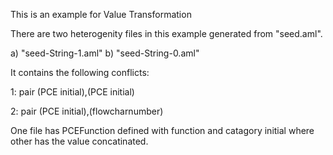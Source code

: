 This is an example for Value Transformation

There are two heterogenity files in this example generated from "seed.aml".

a) "seed-String-1.aml"
b) "seed-String-0.aml"

It contains the following conflicts:

1: pair (PCE initial),(PCE initial)

2: pair (PCE initial),(flowcharnumber)

One file has PCEFunction defined with function  and catagory initial where other has the value concatinated.